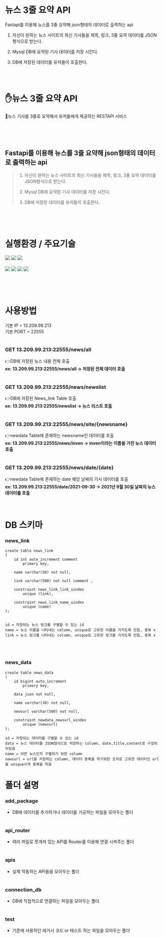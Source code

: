 # 뉴스 3줄 요약 API

Fastapi를 이용해 뉴스를 3줄 요약해 json형태의 데이터로 출력하는 api

1. 자신이 원하는 뉴스 사이트의 최신 기사들을 제목, 링크, 3줄 요약 데이터를 JSON형식으로 받는다.


2. Mysql DB에 요약된 기사 데이터를 저장 시킨다.


3. DB에 저장된 데이터를 유저들이 호출한다.

</br></br>

# ✋뉴스 3줄 요약 API

📰뉴스 기사를 3줄로 요약해서 유저들에게 제공하는 RESTAPI 서비스

</br>
</br>
</br>

## Fastapi를 이용해 뉴스를 3줄 요약해 json형태의 데이터로 출력하는 api

> 1. 자신이 원하는 뉴스 사이트의 최신 기사들을 제목, 링크, 3줄 요약 데이터를 JSON형식으로 받는다.
> 
>  2. Mysql DB에 요약된 기사 데이터를 저장 시킨다.
>  
>  3. DB에 저장된 데이터를 유저들이 호출한다.
</br>
</br>
</br>

# 실행환경 / 주요기술
<img src="https://img.shields.io/badge/linux-FCC624?style=for-the-badge&logo=linux&logoColor=black"> <img src="https://img.shields.io/badge/aws-232F3E?style=for-the-badge&logo=aws&logoColor=white"> <img src="https://img.shields.io/badge/PyCharm-000000?style=for-the-badge&logo=aws&logoColor=white">
</br> </br>
<img src="https://img.shields.io/badge/Python-3766AB?style=for-the-badge&logo=Python&logoColor=white"> <img src="https://img.shields.io/badge/mysql-4479A1?style=for-the-badge&logo=mysql&logoColor=white"> <img src="https://img.shields.io/badge/github-181717?style=for-the-badge&logo=github&logoColor=white"> <img src="https://img.shields.io/badge/FastAPI-009688?style=for-the-badge&logo=FastAPI&logoColor=white">


</br></br></br>

# 사용방법 
기본 IP = 13.209.99.213</br>
기본 PORT = 22555
</br></br>

### GET 13.209.99.213:22555/news/all
  👉DB에 저장된 뉴스 내용 전체 호출</br>
      __ex: 13.209.99.213:22555/news/all  -> 저장된 전체 데이터 호출__
  </br>
  </br>
### GET 13.209.99.213:22555/news/newslist
  👉DB에 저장된 News_link Table 호출</br>
      __ex: 13.209.99.213:22555/newslist  -> 뉴스 리스트 호출__
  </br>
  </br>
### GET 13.209.99.213:22555/news/site/{newsname}
  👉newdata Table에 존재하는 newsname인 데이터를 호출</br>
      __ex: 13.209.99.213:22555/news/inven  -> inven이라는 이름을 가진 뉴스 데이터 호출__
  </br>
  </br>
### GET 13.209.99.213:22555/news/date/{date}
  👉newdata Table에 존재하는 date 해당 날짜의 기사 데이터를 호출 </br>
      __ex: 13.209.99.213:22555/date/2021-09-30  -> 2021년 9월 30일 날짜의 뉴스 데이터를 호출__
</br></br></br>

# DB 스키마

### news_link
~~~
create table news_link
(
	id int auto_increment comment
		primary key,
    
	name varchar(50) not null,
  
	link varchar(500) not null comment ,
  
	constraint news_link_link_uindex
		unique (link),
    
	constraint news_link_name_uindex
		unique (name)
);


id = 저장되는 뉴스 링크를 구별할 수 있는 id
name = 뉴스 이름을 나타내는 column, unique로 고유한 이름을 가지도록 만듬, 중복 x
link = 뉴스 링크를 나타내는 column, unique로 고유한 링크를 가지도록 만듬, 중복 x

~~~
</br></br>
### news_data

~~~
create table news_data
(
	id bigint auto_increment
		primary key,
    
	data json not null,
  
	name varchar(30) not null,
  
	newsurl varchar(500) not null,
  
	constraint newdata_newsurl_uindex
		unique (newsurl)
);

id = 저장되는 데이터를 구별할 수 있는 id
data = 뉴스 데이터를 JSON형식으로 저장하는 column, date,title,content로 구성되어있음
name = 어떤 뉴스인지 구별하기 위한 column
newsurl = url을 저장하는 column, 데이터 중복을 막기위한 조치로 고유한 데이터인 url을 unique시켜 중복을 막음

~~~

# 폴더 설명 
### add_package
  - DB에 데이터를 추가하거나 데이터를 가공하는 파일을 모아두는 폴더
</br></br>
### api_router
  - 여러 파일로 쪼개져 있는 API를 Router를 이용해 연결 시켜주는 폴더
</br></br>
### apis
  - 실제 작동하는 API들을 모아두는 폴더
</br></br>
### connection_db
  - DB에 직접적으로 연결하는 파일을 모아두는 폴더
</br></br>
### test
   - 기존에 사용하던 레거시 코드 or 테스트 하는 파일을 모아두는 폴더
